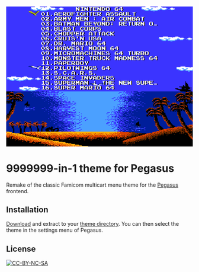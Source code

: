 ![](screenshot.png)

# 9999999-in-1 theme for Pegasus

Remake of the classic Famicom multicart menu theme for the [Pegasus](http://pegasus-frontend.org) frontend.

## Installation

[Download](https://github.com/mmatyas/pegasus-theme-9999999-in-1/archive/master.zip) and extract to your [theme directory](http://pegasus-frontend.org/docs/user-guide/installing-themes). You can then select the theme in the settings menu of Pegasus.

## License

[![CC-BY-NC-SA](https://i.creativecommons.org/l/by-nc-sa/4.0/88x31.png)](http://creativecommons.org/licenses/by-nc-sa/4.0/)
